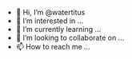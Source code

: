 - 👋 Hi, I’m @watertitus
- 👀 I’m interested in ...
- 🌱 I’m currently learning ...
- 💞️ I’m looking to collaborate on ...
- 📫 How to reach me ...

<!---
watertitus/watertitus is a ✨ special ✨ repository because its `README.md` (this file) appears on your GitHub profile.
You can click the Preview link to take a look at your changes.
--->
